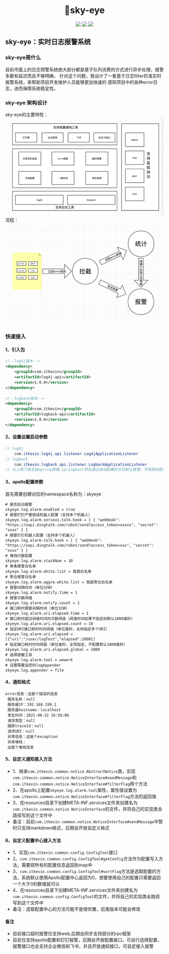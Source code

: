 <div align="center">
<h1>📝sky-eye</h1>
<img src="https://img.shields.io/github/license/onblog/BlogHelper"/>
<img src="https://img.shields.io/static/v1?label=electron&message=7.1.7&color="/>
<img src="https://img.shields.io/static/v1?label=mac|win|linux&message=7.1.7&color=yellow"/>
</div>

## sky-eye：实时日志报警系统

### sky-eye是什么
目前市面上的日志预警系统绝大部分都是基于队列消费的方式进行异步处理，报警多数有延迟而且不够明确，
针对这个问题，我设计了一套基于日志filter的准实时报警系统，来帮助项目开发维护人员能够更加快速的
感知项目中的各种error日志，进而保障系统稳定性。


### sky-eye 架构设计
sky-eye的主要特性：
![img.png](img/主要特性.png)
流程：
![img.png](img/img.png)

### 快速接入

#### 1、引入包
```xml
<!--log4j版本-->
<dependency>
    <groupId>com.itkevin</groupId>
    <artifactId>log4j-api</artifactId>
    <version>1.0.0</version>
</dependency>

<!--logback版本-->
<dependency>
    <groupId>com.itkevin</groupId>
    <artifactId>logback-api</artifactId>
    <version>1.0.0</version>
</dependency>
```

#### 2、设置设置启动参数
```java
// log4j
    com.itkevin.log4j.api.listener.Log4jApplicationListener
// logback
    com.itkevin.logback.api.listener.LogbackApplicationListener
// 以上两个类交由spring管理,springboot项目通过自动配置的方式默认管理，不用其余配置
```
#### 3、apollo配置参数
首先需要创建对应的namespace名称为：skyeye
```properties
# 是否启动报警
skyeye.log.alarm.enabled = true
# 报警钉钉严重错误机器人配置（支持多个机器人）
skyeye.log.alarm.serious.talk.hook = [ { "webHook": "https://oapi.dingtalk.com/robot/send?access_token=xxxxx", "secret": "xxxx" } ]
# 报警钉钉机器人配置（支持多个机器人）
skyeye.log.alarm.talk.hook = [ { "webHook": "https://oapi.dingtalk.com/robot/send?access_token=xxx", "secret": "xxxx" } ]
# 堆栈行数配置
skyeye.log.alarm.stackNum = 10
# 单条报警白名单
skyeye.log.alarm.white.list = 我是白名单
# 聚合报警白名单
skyeye.log.alarm.aggre.white.list = 我是聚合白名单
# 报警间隔时间（单位分钟）
skyeye.log.alarm.notify.time = 1
# 报警次数阀值
skyeye.log.alarm.notify.count = 1
# 接口耗时报警间隔时间（单位分钟）
skyeye.log.alarm.uri.elapsed.time = 1
# 接口耗时超过阀值时间的次数阀值（阀值时间如果不指定则默认1000毫秒）
skyeye.log.alarm.uri.elapsed.count = 10
# 指定URI接口耗时时间阀值（单位毫秒，支持指定多个URI）
skyeye.log.alarm.uri.elapsed = [{"uri":"/user/logTest","elapsed":2000}]
# 指定接口耗时时间阀值（单位毫秒，全局指定，不配置默认1000毫秒）
skyeye.log.alarm.uri.elapsed.global = 1000
# 选择提醒工具
skyeye.log.alarm.tool = wework
# 设置需要监控的logAppender
skyeye.log.appender = file
```
#### 4、通知格式
```
error信息：这是个错误的信息
 服务名称：null
 服务器IP：192.168.199.1
 服务器hostname：localhost
 发生时间：2021-08-22 16:56:06
 请求类型：null
 跟踪traceId：null
 请求URI：null
 异常信息：这是个exception
 异常堆栈：
 这是个堆栈信息  
```
#### 5、自定义通知接入方法
- 1、继承`com.itkevin.common.notice.AbstractNotice`类，实现`com.itkevin.common.notice.NoticeInterface#sendMessage`和`com.itkevin.common.notice.NoticeInterface#filterFlag`两个方法
- 2、在apollo上配置`skyeye.log.alarm.tool`属性，属性值设置为`com.itkevin.common.notice.NoticeInterface#filterFlag`方法的返回值
- 3、在resources目录下创建META-INF.services文件夹创建名为`com.itkevin.common.notice.NoticeInterface`的文件，并将自己的实现类全路径写到这个文件中
- 备注：目前`com.itkevin.common.notice.NoticeInterface#sendMessage`中暂时只支持markdown格式，后期会开放自定义格式

#### 6、自定义配置中心接入方法
- 1、实现`com.itkevin.common.config.ConfigTool`接口
- 2、`com.itkevin.common.config.ConfigTool#getConfig`方法作为配置写入方法，需要把所有的配置信息返回到map中
- 3、`com.itkevin.common.config.ConfigTool#sortFlag`方法是选取配置的方法，系统默认使用Apollo配置中心返回为0，想要使用自己的配置只需要返回一个大于0的数值就可以
- 4、在resources目录下创建META-INF.services文件夹创建名为`com.itkevin.common.config.ConfigTool`的文件，并将自己的实现类全路径写到这个文件中
- 备注：选取配置中心的方法可能不是很优雅，后面版本可能会修改

#### 备注
- 目前接口超时报警仅支持web,后期会同步支持部分的rpc框架
- 目前仅支持apollo配置和钉钉报警，后期会开放配置接口，可自行选择配置，报警接口也会支持企业微信和飞书，并且开放通知接口，可自定接入报警



